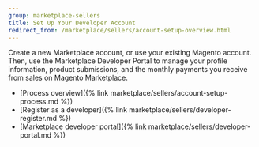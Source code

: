 ```yaml
---
group: marketplace-sellers
title: Set Up Your Developer Account
redirect_from: /marketplace/sellers/account-setup-overview.html
---
```


Create a new Marketplace account, or use your existing Magento account. Then, use the Marketplace Developer Portal to manage your profile information, product submissions, and the monthly payments you receive from sales on Magento Marketplace.

-  [Process overview]({% link marketplace/sellers/account-setup-process.md %})
-  [Register as a developer]({% link marketplace/sellers/developer-register.md %})
-  [Marketplace developer portal]({% link marketplace/sellers/developer-portal.md %})
